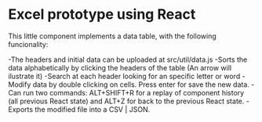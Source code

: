 # Excel prototype using React

This little component implements a data table, with the following funcionality:

-The headers and initial data can be uploaded at src/util/data.js
-Sorts the data alphabetically by clicking the headers of the table (An arrow will ilustrate it)
-Search at each header looking for an specific letter or word
-Modify data by double clicking on cells. Press enter for save the new data.
-Can run two commands: ALT+SHIFT+R for a replay of component history (all previous React state) and ALT+Z for back to the previous React state.
-Exports the modified file into a CSV | JSON.

